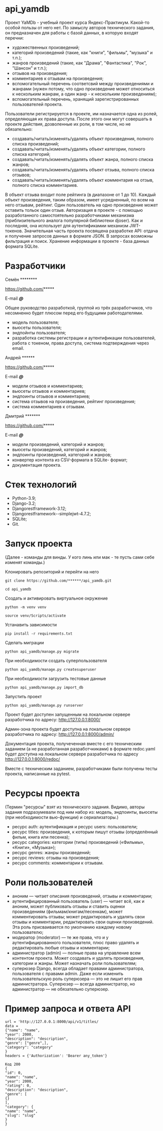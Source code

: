 # api_yamdb

Проект YaMDb - учебный проект курса Яндекс-Практикум. Какой-то особой пользы от него нет.
По замыслу авторов технического задания, он предназначен для работы с базой данных, в которую входят перечни:
- художественных произведений;
- категорий произведений (такие, как "книги", "фильмы", "музыка" и т.п.);
- жанров произведений (такие, как "Драма", "Фантастика", "Рок", "Шансон" и т.п.);
- отзывов на произведения;
- комментариев к отзывам на произведения;
- вспомогательный перечень соответсвий между произведениями и жанрами (нужен потому, что одно произведение может относиться к нескольким жанрам, а один жанр - к нескольким произведениям);
- вспомогательный перечень, хранящий зарегистрированных пользователей проекта.

Пользователи регистрируется в проекте, им назначается одна из ролей, определяющая их права доступа. После этого они могут совершать в проекте действия, дозволенные их роли, в том числе, но не обязательно:
- создавать/читать/изменять/удалять объект произведения, полного списка произведений;
- создавать/читать/изменять/удалять объект категории, полного списка категорий;
- создавать/читать/изменять/удалять объект жанра, полного списка жанров;
- создавать/читать/изменять/удалять объект отзыва, полного списка отзывов;
- создавать/читать/изменять/удалять объект комментария на отзыв, полного списка комментариев.

В объект отзыва входит поле рейтинга (в диапазоне от 1 до 10). Каждый объект произведения, таким образом, имеет усредненный, по всем на него отзывам, рейтинг.
Один пользователь на одно произведение может оставить тольок один отзыв.
Авторизация в проекте - с помощью разработанного самостоятельно разработчиками механизма (приблизительного аналога популярной библиотеки djoser). Как и последняя, она использует для аутентификамии механизм JWT-токенов.
Значительная часть проекта посвящена разработке API: отдача и получение запросов данных в формате JSON.
В запросах возможны фильтрация и поиск.
Хранение информации в проекте - база данных формата SQLite.


# Разработчики

Семён ********

https://github.com/*****

E-mail *****@*****

Общее руководство разработкой, группой из трёх разработчиков, что несомненно будет плюсом перед его будущими работодателями.
- модель пользователя;
- вьюсеты пользователя;
- эндпойнты пользователя;
- разработка системы регистрации и аутентификации пользователей, работа с токеном, права доступа, система подтверждения через email.

Андрей ******

https://github.com/*****

E-mail *****@*****

- модели отзывов и комментариев;
- вьюсеты отзывов и комментариев;
- эндпоинты отзывов и комментариев;
- система отзывов на произведения, рейтинг произведения;
- система комментариев к отзывам.

Дмитрий *******

https://github.com/*****

E-mail *****@*****

- модели произведений, категорий и жанров;
- вьюсеты произведений, категорий и жанров;
- эндпоинты произведений, категорий и жанров;
- конвертер контента из CSV-формата в SQLite- формат;
- документация проекта.


# Стек технологий

- Python-3.9;
- Django-3.2;
- Djangorestframework-3.12;
- Djangorestframework--simplejwt-4.7.2;
- SQLite;
- Git.

# Запуск проекта

(Далее - команды для винды. У кого линь или мак - те пусть сами себе изменят команды.)

Клонировать репозиторий и перейти на него

```
git clone https://github.com/******/api_yamdb.git
```

```
cd api_yamdb
```

Создать и активировать виртуальное окружение

```
python -m venv venv
```

```
source venv/Scripts/activate
```

Устанавить зависимости

```
pip install -r requirements.txt
```

Сделать миграции

```
python api_yamdb/manage.py migrate
```

При необходимости создать суперпользователя

```
python api_yamdb/manage.py createsuperuser
```

При необходимости загрузить тестовые данные
  
```
python api_yamdb/manage.py import_db
```

Запустить проект

```
python api_yamdb/manage.py runserver
```

Проект будет доступен запущенным на локальном сервере разработчика по адресу:
http://127.0.0.1:8000/

Админ-зона проекта будет доступна на локальном сервере разработчика по адресу:
http://127.0.0.1:8000/admin/

Документация проекта, получеченная вместе с его техническим заданием (а не разработанная разработчкиками) в формате redoc.yaml будет доступна на локальном сервере разработчика по адресу
http://127.0.0.1:8000/redoc/

Вместе с техническим заданием, разработчиками были получены тесты проекта, написанные на pytest.

# Ресурсы проекта

(Термин "ресурсы" взят из технического задания. Видимо, авторы задания подразумевали под ним набор из: модель, эндпоинты, вьюсеты (при необходимости вью-функции) и сериализаторы.)
- ресурс auth: аутентификация и ресурс users: пользователи;
- ресурс titles: произведения, к которым пишут отзывы (определённый фильм, книга или песенка);
- ресурс categories: категории (типы) произведений («Фильмы», «Книги», «Музыка»);
- ресурс genres: жанры произведений;
- ресурс reviews: отзывы на произведения;
- ресурс comments: комментарии к отзывам.

# Роли пользователей

- аноним — читает описания произведений, отзывы и комментарии;
- аутентифицированный пользователь (user) — читает всё, как и аноним, может публиковать отзывы и ставить оценки произведениям (фильмам/книгам/песенкам), может комментировать отзывы; может редактировать и удалять свои отзывы и комментарии, редактировать свои оценки произведений. Эта роль присваивается по умолчанию каждому новому пользователю;
- модератор (moderator) — те же права, что и у аутентифицированного пользователя, плюс право удалять и редактировать любые отзывы и комментарии;
- администратор (admin) — полные права на управление всем контентом проекта. Может создавать и удалять произведения, категории и жанры. Может назначать роли пользователям;
- суперюзер Django, всегда обладает правами администратора, пользователя с правами admin. Даже если изменить пользовательскую роль суперюзера — это не лишит его прав администратора. Суперюзер — всегда администратор, но администратор — не обязательно суперюзер.

# Пример запроса и ответа API

```
url = 'http://127.0.0.1:8000/api/v1/titles/  
data =
{"name": "name",
"year": 2000,
"description": "description",
"genre": ["genre",],
"category": "category"
}  
headers = {'Authorization': 'Bearer any_token'}  
```
```
Код 200
{
"id": 0,
"name": "name",
"year": 2000,
"rating": 0,
"description": "description",
"genre": [
{}
],
"category": {
"name": "name",
"slug": "slug"
}
}
```